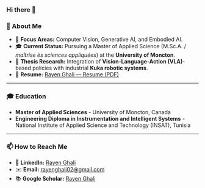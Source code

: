 ### Hi there 👋

### 🤖 About Me

*   🧠 **Focus Areas:** Computer Vision, Generative AI, and Embodied AI.
*   🎓 **Current Status:** Pursuing a Master of Applied Science (M.Sc.A. / *maîtrise ès sciences appliquées*) at the **University of Moncton**.
*   🔬 **Thesis Research:** Integration of **Vision-Language-Action (VLA)**-based policies with industrial **Kuka robotic systems**.
*   📄 **Resume:** [Rayen Ghali — Resume (PDF)](https://github.com/Rayen023/CV/blob/main/Rayen_ghali_cv.pdf)

---

### 🎓 Education 
*   **Master of Applied Sciences** - University of Moncton, Canada
*   **Engineering Diploma in Instrumentation and Intelligent Systems** - National Institute of Applied Science and Technology (INSAT), Tunisia

---

### 📫 How to Reach Me

*   🔗 **LinkedIn:** [Rayen Ghali](https://www.linkedin.com/in/rayen-ghali-63718b1a5/)
*   ✉️ **Email:** [rayenghali02@gmail.com](mailto:rayenghali02@gmail.com)
*   📚 **Google Scholar:** [Rayen Ghali](https://scholar.google.ca/citations?hl=en&user=YgKcbkoAAAAJ)

